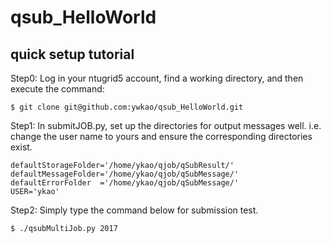 # qsub_HelloWorld
## quick setup tutorial

Step0:
Log in your ntugrid5 account, find a working directory, and then execute the command:
```
$ git clone git@github.com:ywkao/qsub_HelloWorld.git
```

Step1:
In submitJOB.py, set up the directories for output messages well.
i.e. change the user name to yours and ensure the corresponding directories exist.

```
defaultStorageFolder='/home/ykao/qjob/qSubResult/'
defaultMessageFolder='/home/ykao/qjob/qSubMessage/'
defaultErrorFolder  ='/home/ykao/qjob/qSubMessage/'
USER='ykao'
```

Step2:
Simply type the command below for submission test.
```
$ ./qsubMultiJob.py 2017
```
